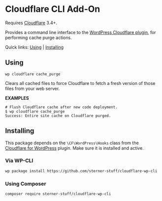 Cloudflare CLI Add-On
=====================

Requires [Cloudflare](https://wordpress.org/plugins/cloudflare/) 3.4+.

Provides a command line interface to the [WordPress Cloudflare plugin](https://www.cloudflare.com/integrations/wordpress/), for performing cache purge actions. 

Quick links: [Using](#using) | [Installing](#installing)

## Using

~~~
wp cloudflare cache_purge
~~~

Clears all cached files to force Cloudflare to fetch a fresh version of those files from your web server.

**EXAMPLES**

    # Flush Cloudflare cache after new code deployment.
    $ wp cloudflare cache_purge
    Success: Entire site cache on Cloudflare purged.

## Installing

This package depends on the `\CF\WordPress\Hooks` class from the [Cloudflare for WordPress](https://wordpress.org/plugins/cloudflare/) plugin. Make sure it is installed and active.

### Via WP-CLI

```bash
wp package install https://github.com/sterner-stuff/cloudflare-wp-cli
```

### Using Composer

```bash
composer require sterner-stuff/cloudflare-wp-cli
```


